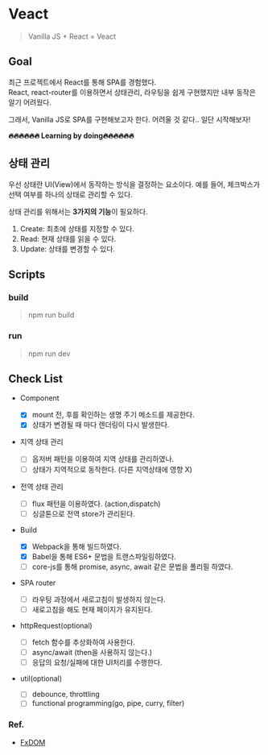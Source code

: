 # Veact

> Vanilla JS + React = Veact

## Goal

최근 프로젝트에서 React를 통해 SPA를 경험했다.  
React, react-router를 이용하면서 상태관리, 라우팅을 쉽게 구현했지만 내부 동작은 알기 어려웠다.

그래서, Vanilla JS로 SPA를 구현해보고자 한다. 어려울 것 같다.. 일단 시작해보자!

**🔥🔥🔥🔥🔥🔥 Learning by doing🔥🔥🔥🔥🔥🔥**

## 상태 관리

우선 상태란 UI(View)에서 동작하는 방식을 결정하는 요소이다. 예를 들어, 체크박스가 선택 여부를 하나의 상태로 관리할 수 있다.

상태 관리를 위해서는 **3가지의 기능**이 필요하다.

1. Create: 최초에 상태를 지정할 수 있다.
2. Read: 현재 상태를 읽을 수 있다.
3. Update: 상태를 변경할 수 있다.

## Scripts

### build

> npm run build

### run

> npm run dev

## Check List

-   Component

    -   [x] mount 전, 후를 확인하는 생명 주기 메소드를 제공한다.
    -   [x] 상태가 변경될 때 마다 렌더링이 다시 발생한다.

-   지역 상태 관리

    -   [ ] 옵저버 패턴을 이용하여 지역 상태를 관리하였나.
    -   [ ] 상태가 지역적으로 동작한다. (다른 지역상태에 영향 X)

-   전역 상태 관리
    -   [ ] flux 패턴을 이용하였다. (action,dispatch)
    -   [ ] 싱글톤으로 전역 store가 관리된다.
-   Build
    -   [x] Webpack을 통해 빌드하였다.
    -   [x] Babel을 통해 ES6+ 문법을 트랜스파일링하였다.
    -   [ ] core-js를 통해 promise, async, await 같은 문법을 폴리필 하였다.
-   SPA router
    -   [ ] 라우팅 과정에서 새로고침이 발생하지 않는다.
    -   [ ] 새로고침을 해도 현재 페이지가 유지된다.
-   httpRequest(optional)
    -   [ ] fetch 함수를 추상화하여 사용한다.
    -   [ ] async/await (then을 사용하지 않는다.)
    -   [ ] 응답의 요청/실패에 대한 UI처리를 수행한다.
-   util(optional)
    -   [ ] debounce, throttling
    -   [ ] functional programming(go, pipe, curry, filter)

### Ref.

-   [FxDOM](https://github.com/marpple/FxDOM)
